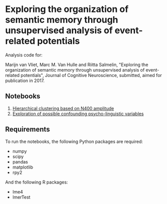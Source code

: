 # Exploring the organization of semantic memory through unsupervised analysis of event-related potentials

Analysis code for:

Marijn van Vliet, Marc M. Van Hulle and Riitta Salmelin, "Exploring the organization of semantic memory through unsupervised analysis of event-related potentials", Journal of Cognitive Neuroscience, submitted, aimed for publication in 2017.

## Notebooks

 1. [Hierarchical clustering based on N400 amplitude](clustering.ipynb)
 2. [Exploration of possible confounding psycho-linguistic variables](confounds.ipynb)
## Requirements

To run the notebooks, the following Python packages are required:

 - numpy
 - scipy
 - pandas
 - matplotlib
 - rpy2

And the following R packages:

 - lme4
 - lmerTest
